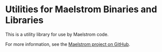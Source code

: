 # Utilities for Maelstrom Binaries and Libraries

This is a utility library for use by Maelstrom code.

For more information, see the [Maelstrom project on
GitHub](https://github.com/maelstrom-software/maelstrom).
